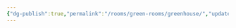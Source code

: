```yaml
---
{"dg-publish":true,"permalink":"/rooms/green-rooms/greenhouse/","updated":"2025-04-12T16:06:05.626+01:00"}
---
```

